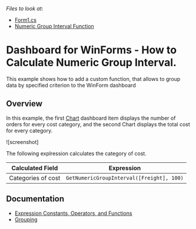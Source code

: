 <!-- default file list -->
*Files to look at*:

* [Form1.cs](./CS/Dashboard_NumericGroupInterval/Form1.cs)
* [Numeric Group Interval Function](./CS/Dashboard_NumericGroupInterval/GetNumericGroupIntervalFunction.cs)
<!-- default file list end -->
# Dashboard for WinForms - How to Calculate Numeric Group Interval.

This example shows how to add a custom function, that allows to group data by specified criterion to the WinForm dashboard

## Overview

In this example, the first [Chart](https://docs.devexpress.com/Dashboard/14719/winforms-dashboard/winforms-designer/create-dashboards-in-the-winforms-designer/dashboard-item-settings/chart) dashboard item displays the number of orders for every cost category, and the second Chart displays the total cost for every category.

![screenshot]

The following explression calculates the category of cost.

| Calculated Field| Expression |
| --- | --- |
| Categories of cost | ``` GetNumericGroupInterval([Freight], 100) ``` |

## Documentation
- [Expression Constants, Operators, and Functions](https://docs.devexpress.com/Dashboard/400122/common-features/advanced-analytics/expression-constants-operators-and-functions)
- [Grouping](https://docs.devexpress.com/Dashboard/116535/common-features/data-shaping/grouping)
